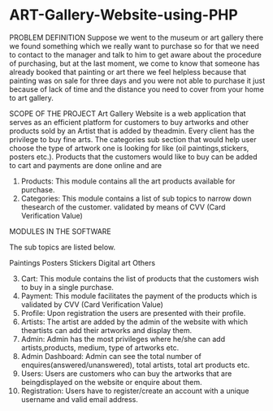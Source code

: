 # ART-Gallery-Website-using-PHP

PROBLEM DEFINITION
Suppose we went to the museum or art gallery there we found something which we really 
want to purchase so for that we need to contact to the manager and talk to him to get aware 
about the procedure of purchasing, but at the last moment, we come to know that someone 
has already booked that painting or art there we feel helpless because that painting was on 
sale for three days and you were not able to purchase it just because of lack of time and the 
distance you need to cover from your home to art gallery.

SCOPE OF THE PROJECT
Art Gallery Website is a web application that serves as an efficient platform for customers
to buy artworks and other products sold by an Artist that is added by theadmin. Every client 
has the privilege to buy fine arts. The categories sub section that would help user choose the
type of artwork one is looking for like (oil paintings,stickers, posters etc.). Products that the 
customers would like to buy can be added to cart and payments are done online and are 
1. Products: This module contains all the art products available for purchase.
2. Categories: This module contains a list of sub topics to narrow down thesearch of the
customer.
validated by means of CVV (Card Verification Value)

MODULES IN THE SOFTWARE

The sub topics are listed below.

Paintings
Posters
Stickers
Digital art
Others

3. Cart: This module contains the list of products that the customers wish to buy in a
single purchase.
4. Payment: This module facilitates the payment of the products which is validated by
CVV (Card Verification Value)
5. Profile: Upon registration the users are presented with their profile.
6. Artists: The artist are added by the admin of the website with which theartists can add 
their artworks and display them.
7. Admin: Admin has the most privileges where he/she can add artists,products, medium,
type of artworks etc.
8. Admin Dashboard: Admin can see the total number of enquires(answered/unanswered),
total artists, total art products etc.
9. Users: Users are customers who can buy the artworks that are beingdisplayed on the
website or enquire about them.
10. Registration: Users have to register/create an account with a unique username and valid
email address.



